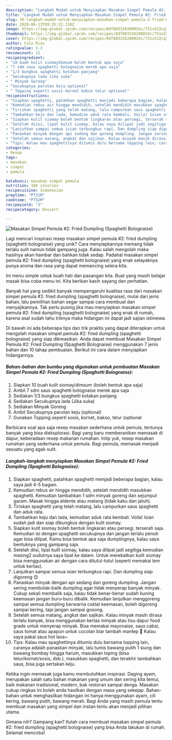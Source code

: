 ```yaml
---
description: "Langkah Mudah untuk Menyiapkan Masakan Simpel Pemula #2: Fried Dumpling (Spaghetti Bolognaise) yang Lezat Sekali"
title: "Langkah Mudah untuk Menyiapkan Masakan Simpel Pemula #2: Fried Dumpling (Spaghetti Bolognaise) yang Lezat Sekali"
slug: 36-langkah-mudah-untuk-menyiapkan-masakan-simpel-pemula-2-fried-dumpling-spaghetti-bolognaise-yang-lezat-sekali
date: 2020-06-13T09:35:22.116Z
image: https://img-global.cpcdn.com/recipes/8df80333620002dc/751x532cq70/masakan-simpel-pemula-2-fried-dumpling-spaghetti-bolognaise-foto-resep-utama.jpg
thumbnail: https://img-global.cpcdn.com/recipes/8df80333620002dc/751x532cq70/masakan-simpel-pemula-2-fried-dumpling-spaghetti-bolognaise-foto-resep-utama.jpg
cover: https://img-global.cpcdn.com/recipes/8df80333620002dc/751x532cq70/masakan-simpel-pemula-2-fried-dumpling-spaghetti-bolognaise-foto-resep-utama.jpg
author: Cole Rios
ratingvalue: 3.3
reviewcount: 12
recipeingredient:
- "10 buah kulit siomaydimsum boleh bentuk apa saja"
- "7 sdm saus spaghetti bolognaise merek apa saja"
- "1/3 bungkus spaghetti kotakan panjang"
- "Secukupnya lada Jika suka"
- " Minyak Goreng"
- "Secukupnya parutan keju optional"
- " Topping seperti sosis kornet bakso telur optional"
recipeinstructions:
- "Siapkan spaghetti, patahkan spaghetti menjadi beberapa bagian, kalau saya jadi 4-5 bagian."
- "Kemudian rebus air hingga mendidih, setelah mendidih masukkan spaghetti. Kemudian tambahkan 1 sdm minyak goreng dan sejumput garam. Masak hingga aldente atau matang (tidak kaku dan jatuh)."
- "Tiriskan spaghetti yang telah matang, lalu campurkan saus spaghetti dan aduk rata."
- "Tambahkan keju dan lada, kemudian aduk rata kembali. Voila! Isian sudah jadi dan siap dibungkus dengan kulit siomay."
- "Siapkan kulit siomay boleh bentuk lingkaran atau persegi, terserah saja. Kemudian isi dengan spaghetti secukupnya dan jangan terlalu penuh agar bisa dilipat. Kamu bisa bentuk apa saja dumplingnya, kalau saya bentuknya yang gampang saja."
- "Setelah diisi, lipat kulit siomay, kalau saya dilipat jadi segitiga kemudian masing2 sudutnya saya lipat ke dalam. Untuk merekatkan kulit siomay bisa menggunakan air dengan cara ditutul-tutul (seperti memakai lem untuk kertas)."
- "Lanjutkan sampai semua isian terbungkus rapi. Dan dumpling siap digoreng 😊"
- "Panaskan minyak dengan api sedang dan goreng dumpling. Jangan sering membolak-balik dumpling agar tidak menyerap banyak minyak. Cukup sekali membalik saja, kalau tidak benar-benar sudah kuning keemasan jangan buru-buru dibalik. Kemudian lanjutkan menggoreng sampai semua dumpling berwarna coklat keemasan, boleh digoreng sampai kering, tapi jangan sampai gosong."
- "Setelah semua matang, angkat dan sajikan. Kalau minyak masih dirasa terlalu banyak, bisa menggunakan kertas minyak atau tisu dapur food grade untuk menyerap minyak. Bisa memakai mayonaise, saus cabai, saus tomat atau apapun untuk cocolan biar tambah mantep 🥰 Kalau saya pakai saus hot lava~"
- "Tips: Kalau mau spaghettinya ditumis dulu bersama topping lain, caranya adalah panaskan minyak, lalu tumis bawang putih 1 siung dan bawang bombay hingga harum, masukkan toping (bisa telur/kornet/sosis, dsb.), masukkan spaghetti, dan terakhir tambahkan saus, bisa juga sertakan keju."
categories:
- Resep
tags:
- masakan
- simpel
- pemula

katakunci: masakan simpel pemula 
nutrition: 104 calories
recipecuisine: Indonesian
preptime: "PT31M"
cooktime: "PT52M"
recipeyield: "3"
recipecategory: Dessert

---
```



![Masakan Simpel Pemula #2: Fried Dumpling (Spaghetti Bolognaise)](https://img-global.cpcdn.com/recipes/8df80333620002dc/751x532cq70/masakan-simpel-pemula-2-fried-dumpling-spaghetti-bolognaise-foto-resep-utama.jpg)

Lagi mencari inspirasi resep masakan simpel pemula #2: fried dumpling (spaghetti bolognaise) yang unik? Cara menyiapkannya memang tidak terlalu sulit namun tidak gampang juga. Kalau salah mengolah maka hasilnya akan hambar dan bahkan tidak sedap. Padahal masakan simpel pemula #2: fried dumpling (spaghetti bolognaise) yang enak selayaknya punya aroma dan rasa yang dapat memancing selera kita.

Ini menu simple untuk buah hati dan pasangan kita. Buat yang masih belajar masak bisa coba menu ini. Kita berikan kasih sayang dan perhatian.

Banyak hal yang sedikit banyak mempengaruhi kualitas rasa dari masakan simpel pemula #2: fried dumpling (spaghetti bolognaise), mulai dari jenis bahan, lalu pemilihan bahan segar sampai cara membuat dan menyajikannya. Tak perlu pusing jika mau menyiapkan masakan simpel pemula #2: fried dumpling (spaghetti bolognaise) yang enak di rumah, karena asal sudah tahu triknya maka hidangan ini dapat jadi sajian istimewa.


Di bawah ini ada beberapa tips dan trik praktis yang dapat diterapkan untuk mengolah masakan simpel pemula #2: fried dumpling (spaghetti bolognaise) yang siap dikreasikan. Anda dapat membuat Masakan Simpel Pemula #2: Fried Dumpling (Spaghetti Bolognaise) menggunakan 7 jenis bahan dan 10 tahap pembuatan. Berikut ini cara dalam menyiapkan hidangannya.

<!--inarticleads1-->

##### Bahan-bahan dan bumbu yang digunakan untuk pembuatan Masakan Simpel Pemula #2: Fried Dumpling (Spaghetti Bolognaise):

1. Siapkan 10 buah kulit siomay/dimsum (boleh bentuk apa saja)
1. Ambil 7 sdm saus spaghetti bolognaise merek apa saja
1. Sediakan 1/3 bungkus spaghetti kotakan panjang
1. Sediakan Secukupnya lada (Jika suka)
1. Sediakan  Minyak Goreng
1. Ambil Secukupnya parutan keju (optional)
1. Gunakan  Topping seperti sosis, kornet, bakso, telur (optional


Berbicara soal apa saja resep masakan sederhana untuk pemula, tentunya banyak yang bisa dieksplorasi. Bagi yang baru memberanikan memasak di dapur, keberadaan resep makanan rumahan. Intip yuk, resep masakan rumahan yang sederhana untuk pemula. Bagi pemula, memasak menjadi sesuatu yang agak sulit. 

<!--inarticleads2-->

##### Langkah-langkah menyiapkan Masakan Simpel Pemula #2: Fried Dumpling (Spaghetti Bolognaise):

1. Siapkan spaghetti, patahkan spaghetti menjadi beberapa bagian, kalau saya jadi 4-5 bagian.
1. Kemudian rebus air hingga mendidih, setelah mendidih masukkan spaghetti. Kemudian tambahkan 1 sdm minyak goreng dan sejumput garam. Masak hingga aldente atau matang (tidak kaku dan jatuh).
1. Tiriskan spaghetti yang telah matang, lalu campurkan saus spaghetti dan aduk rata.
1. Tambahkan keju dan lada, kemudian aduk rata kembali. Voila! Isian sudah jadi dan siap dibungkus dengan kulit siomay.
1. Siapkan kulit siomay boleh bentuk lingkaran atau persegi, terserah saja. Kemudian isi dengan spaghetti secukupnya dan jangan terlalu penuh agar bisa dilipat. Kamu bisa bentuk apa saja dumplingnya, kalau saya bentuknya yang gampang saja.
1. Setelah diisi, lipat kulit siomay, kalau saya dilipat jadi segitiga kemudian masing2 sudutnya saya lipat ke dalam. Untuk merekatkan kulit siomay bisa menggunakan air dengan cara ditutul-tutul (seperti memakai lem untuk kertas).
1. Lanjutkan sampai semua isian terbungkus rapi. Dan dumpling siap digoreng 😊
1. Panaskan minyak dengan api sedang dan goreng dumpling. Jangan sering membolak-balik dumpling agar tidak menyerap banyak minyak. Cukup sekali membalik saja, kalau tidak benar-benar sudah kuning keemasan jangan buru-buru dibalik. Kemudian lanjutkan menggoreng sampai semua dumpling berwarna coklat keemasan, boleh digoreng sampai kering, tapi jangan sampai gosong.
1. Setelah semua matang, angkat dan sajikan. Kalau minyak masih dirasa terlalu banyak, bisa menggunakan kertas minyak atau tisu dapur food grade untuk menyerap minyak. Bisa memakai mayonaise, saus cabai, saus tomat atau apapun untuk cocolan biar tambah mantep 🥰 Kalau saya pakai saus hot lava~
1. Tips: Kalau mau spaghettinya ditumis dulu bersama topping lain, caranya adalah panaskan minyak, lalu tumis bawang putih 1 siung dan bawang bombay hingga harum, masukkan toping (bisa telur/kornet/sosis, dsb.), masukkan spaghetti, dan terakhir tambahkan saus, bisa juga sertakan keju.


Ketika ingin memasak juga kamu membutuhkan inspirasi. Daging ayam, merupakan salah satu bahan makanan yang umum dan sering kita temui, baik makanan tradisional, modern, bak restoran sampai denga. Masakan cukup ringkas ini boleh anda hasilkan dengan masa yang sekejap. Bahan-bahan untuk menghasilkan hidangan ini hanya menggunakan ayam, cili kering, bawang putih, bawang merah. Bagi Anda yang masih pemula tentu membuat masakan yang simpel dan instan tentu akan menjadi pilihan utama. 

Gimana nih? Gampang kan? Itulah cara membuat masakan simpel pemula #2: fried dumpling (spaghetti bolognaise) yang bisa Anda lakukan di rumah. Selamat mencoba!

